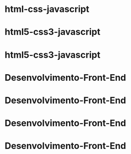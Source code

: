 # html-css-javascript
# html5-css3-javascript
# html5-css3-javascript
# Desenvolvimento-Front-End
# Desenvolvimento-Front-End
# Desenvolvimento-Front-End
# Desenvolvimento-Front-End
